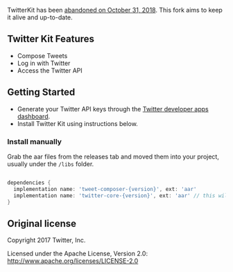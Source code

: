 TwitterKit has been [abandoned on October 31, 2018](https://blog.twitter.com/developer/en_us/topics/tools/2018/discontinuing-support-for-twitter-kit-sdk.html).
This fork aims to keep it alive and up-to-date.

## Twitter Kit Features

* Compose Tweets
* Log in with Twitter
* Access the Twitter API

## Getting Started

* Generate your Twitter API keys through the [Twitter developer apps dashboard](https://apps.twitter.com/).
* Install Twitter Kit using instructions below.

### Install manually

Grab the aar files from the releases tab and moved them into your project, usually under the `/libs` folder.
```groovy

dependencies {
  implementation name: 'tweet-composer-{version}', ext: 'aar'
  implementation name: 'twitter-core-{version}', ext: 'aar' // this will be grabbed transitively if you use tweet-composer
}

```

## Original license

Copyright 2017 Twitter, Inc.

Licensed under the Apache License, Version 2.0: http://www.apache.org/licenses/LICENSE-2.0
